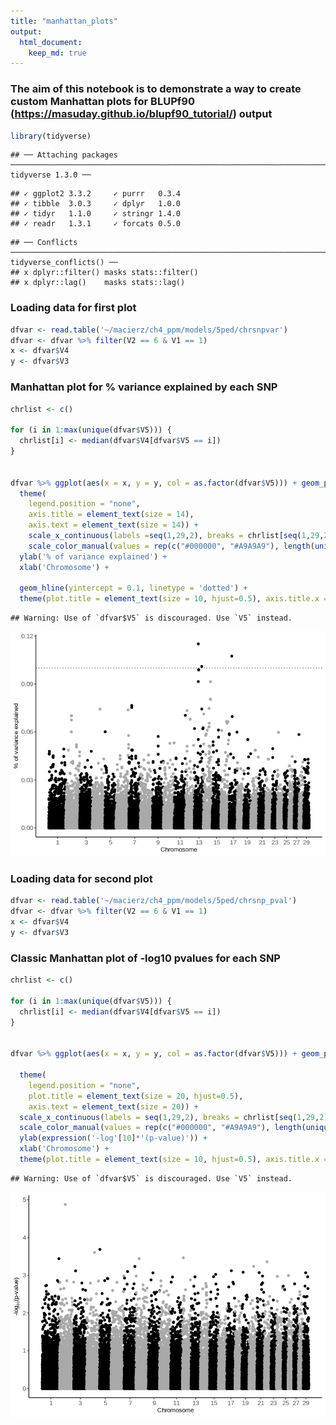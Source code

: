 ```yaml
---
title: "manhattan_plots"
output:
  html_document:
    keep_md: true
---
```



### The aim of this notebook is to demonstrate a way to create custom Manhattan plots for BLUPf90 (https://masuday.github.io/blupf90_tutorial/) output


```r
library(tidyverse)
```

```
## ── Attaching packages ─────────────────────────────────────────────────────────────────────────────────────────────────────────── tidyverse 1.3.0 ──
```

```
## ✓ ggplot2 3.3.2     ✓ purrr   0.3.4
## ✓ tibble  3.0.3     ✓ dplyr   1.0.0
## ✓ tidyr   1.1.0     ✓ stringr 1.4.0
## ✓ readr   1.3.1     ✓ forcats 0.5.0
```

```
## ── Conflicts ────────────────────────────────────────────────────────────────────────────────────────────────────────────── tidyverse_conflicts() ──
## x dplyr::filter() masks stats::filter()
## x dplyr::lag()    masks stats::lag()
```

### Loading data for first plot

```r
dfvar <- read.table('~/macierz/ch4_ppm/models/5ped/chrsnpvar')
dfvar <- dfvar %>% filter(V2 == 6 & V1 == 1)
x <- dfvar$V4
y <- dfvar$V3
```

### Manhattan plot for % variance explained by each SNP

```r
chrlist <- c()

for (i in 1:max(unique(dfvar$V5))) {
  chrlist[i] <- median(dfvar$V4[dfvar$V5 == i])
}


dfvar %>% ggplot(aes(x = x, y = y, col = as.factor(dfvar$V5))) + geom_point() + theme_classic() + 
  theme(
    legend.position = "none",
    axis.title = element_text(size = 14),
    axis.text = element_text(size = 14)) + 
    scale_x_continuous(labels =seq(1,29,2), breaks = chrlist[seq(1,29,2)]) + 
    scale_color_manual(values = rep(c("#000000", "#A9A9A9"), length(unique(dfvar$V5)))) +
  ylab('% of variance explained') +
  xlab('Chromosome') +

  geom_hline(yintercept = 0.1, linetype = 'dotted') + 
  theme(plot.title = element_text(size = 10, hjust=0.5), axis.title.x = element_text(size = 10), axis.title.y = element_text(size = 10), axis.text.x =  element_text(size = 10), axis.text.y =  element_text(size = 10))
```

```
## Warning: Use of `dfvar$V5` is discouraged. Use `V5` instead.
```

![](manplots_files/figure-html/unnamed-chunk-3-1.png)<!-- -->

### Loading data for second plot


```r
dfvar <- read.table('~/macierz/ch4_ppm/models/5ped/chrsnp_pval')
dfvar <- dfvar %>% filter(V2 == 6 & V1 == 1)
x <- dfvar$V4
y <- dfvar$V3
```

### Classic Manhattan plot of -log10 pvalues for each SNP


```r
chrlist <- c()

for (i in 1:max(unique(dfvar$V5))) {
  chrlist[i] <- median(dfvar$V4[dfvar$V5 == i])
}


dfvar %>% ggplot(aes(x = x, y = y, col = as.factor(dfvar$V5))) + geom_point() + theme_classic() +

  theme(
    legend.position = "none",
    plot.title = element_text(size = 20, hjust=0.5),
    axis.text = element_text(size = 20)) + 
  scale_x_continuous(labels = seq(1,29,2), breaks = chrlist[seq(1,29,2)]) + 
  scale_color_manual(values = rep(c("#000000", "#A9A9A9"), length(unique(dfvar$V5)))) +
  ylab(expression('-log'[10]*'(p-value)')) +
  xlab('Chromosome') +
  theme(plot.title = element_text(size = 10, hjust=0.5), axis.title.x = element_text(size = 10), axis.title.y = element_text(size = 10), axis.text.x =  element_text(size = 10), axis.text.y =  element_text(size = 10))
```

```
## Warning: Use of `dfvar$V5` is discouraged. Use `V5` instead.
```

![](manplots_files/figure-html/unnamed-chunk-5-1.png)<!-- -->
